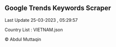 

## Google Trends Keywords Scraper 
 
Last Update 25-03-2023 , 05:29:57

Country List :
VIETNAM.json



© Abdul Muttaqin 
